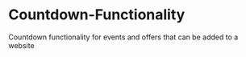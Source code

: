 # Countdown-Functionality

Countdown functionality for events and offers that can be added to a website

